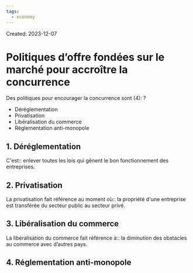 ```yaml
---
tags:
  - economy
---
```

Created: 2023-12-07

# Politiques d’offre fondées sur le marché pour accroître la concurrence

Des politiques pour encourager la concurrence sont (4):
?
- Déréglementation
- Privatisation
- Libéralisation du commerce
- Réglementation anti-monopole
<!--SR:!2023-12-23,6,230-->

## 1. Déréglementation
C'est:: enlever toutes les lois qui gênent le bon fonctionnement des entreprises.
<!--SR:!2023-12-21,4,230-->

## 2. Privatisation
La privatisation fait référence au moment où:: la propriété d'une entreprise est transférée du secteur public au secteur privé.
<!--SR:!2023-12-22,2,246-->

## 3. Libéralisation du commerce
La libéralisation du commerce fait référence à:: la diminution des obstacles au commerce avec d’autres pays.
<!--SR:!2023-12-21,1,226-->

## 4. Réglementation anti-monopole